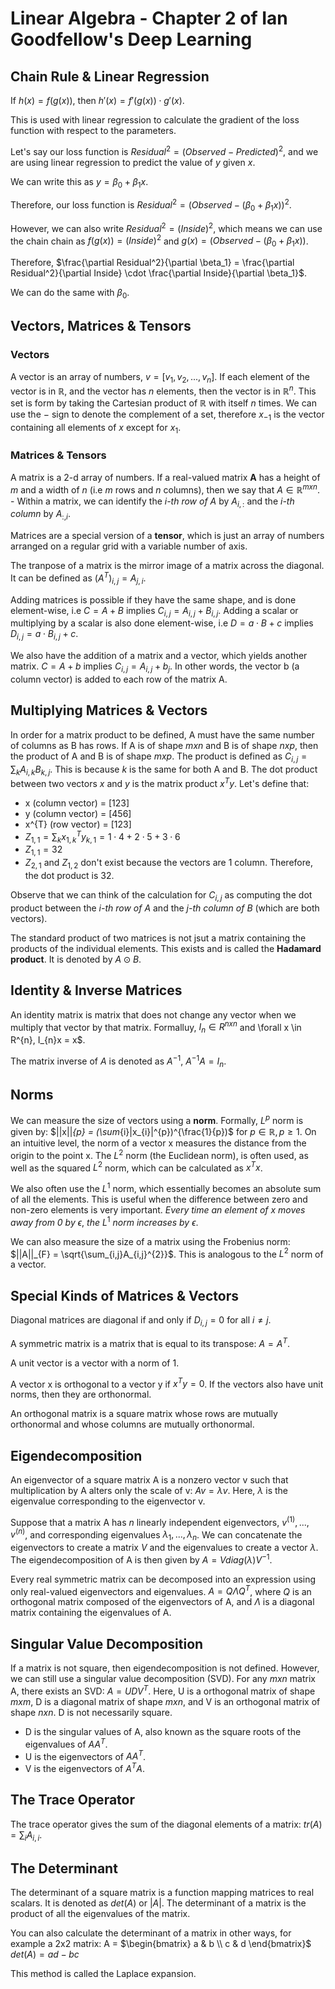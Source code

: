 # Linear Algebra - Chapter 2 of Ian Goodfellow's Deep Learning

## Chain Rule & Linear Regression

If $h(x) = f(g(x))$, then $h'(x) = f'(g(x)) \cdot g'(x)$.

This is used with linear regression to calculate the gradient of the loss function with respect to the parameters.

Let's say our loss function is $Residual^2 = (Observed - Predicted)^2$, and we are using linear regression to predict the value of $y$ given $x$.

We can write this as $y = \beta_0 + \beta_1x$.

Therefore, our loss function is $Residual^2 = (Observed - (\beta_0 + \beta_1x))^2$.

However, we can also write $Residual^2 = (Inside)^2$, which means we can use the chain chain as $f(g(x)) = (Inside)^2$ and $g(x) = (Observed - (\beta_0 + \beta_1x))$.

Therefore, $\frac{\partial Residual^2}{\partial \beta_1} = \frac{\partial Residual^2}{\partial Inside} \cdot \frac{\partial Inside}{\partial \beta_1}$.

We can do the same with $\beta_0$.

## Vectors, Matrices & Tensors

### Vectors

A vector is an array of numbers, $v = [v_1, v_2, ..., v_n]$. If each element of the vector is in $\mathbb{R}$, and the vector has $n$ elements, then the vector is in $\mathbb{R}^n$. This set is form by taking the Cartesian product of $\mathbb{R}$ with itself $n$ times. We can use the $-$ sign to denote the complement of a set, therefore $x_{-1}$ is the vector containing all elements of $x$ except for $x_1$.

### Matrices & Tensors

A matrix is a 2-d array of numbers. If a real-valued matrix **A** has a height of *m* and a width of *n* (i.e *m* rows and *n* columns), then we say that $A \in \mathbb{R}^{m x n}$.
    - Within a matrix, we can identify the *i-th row of A* by $A_{i,:}$ and the *i-th column* by $A_{:,i}$.

Matrices are a special version of a **tensor**, which is just an array of numbers arranged on a regular grid with a variable number of axis.

The tranpose of a matrix is the mirror image of a matrix across the diagonal. It can be defined as $(A^{T})_{i,j} = A_{j,i}$.

Adding matrices is possible if they have the same shape, and is done element-wise, i.e $C = A + B$ implies $C_{i,j} = A_{i,j} + B_{i,j}$. Adding a scalar or multiplying by a scalar is also done element-wise, i.e $D = a \cdot B + c$ implies $D_{i,j} = a \cdot B_{i,j} + c$.

We also have the addition of a matrix and a vector, which yields another matrix. $C = A + b$ implies $C_{i,j} = A_{i,j} + b_j$. In other words, the vector b (a column vector) is added to each row of the matrix A.

## Multiplying Matrices & Vectors

In order for a matrix product to be defined, A must have the same number of columns as B has rows. If A is of shape $m x n$ and B is of shape $n x p$, then the product of A and B is of shape $m x p$. The product is defined as $C_{i,j} = \sum_{k} A_{i,k}B_{k,j}$. This is because $k$ is the same for both A and B. The dot product between two vectors *x* and *y* is the matrix product $x^{T}y$. Let's define that:

- x (column vector) = $[1 2 3]$
- y (column vector) = $[4 5 6]$
- x^{T} (row vector) = $[1 2 3]$
- $Z_{1,1} = \sum_{k} x^{T}_{1,k}y_{k,1} = 1 \cdot 4 + 2 \cdot 5 + 3 \cdot 6$
- $Z_{1,1} = 32$
- $Z_{2,1}$ and $Z_{1, 2}$ don't exist because the vectors are 1 column. Therefore, the dot product is 32.

Observe that we can think of the calculation for $C_{i,j}$ as computing the dot product between the *i-th row of A* and the *j-th column of B* (which are both vectors).

The standard product of two matrices is not jsut a matrix containing the products of the individual elements. This exists and is called the **Hadamard product**. It is denoted by $A \odot B$.

## Identity & Inverse Matrices

An identity matrix is matrix that does not change any vector when we multiply that vector by that matrix. Formalluy, $I_{n} \in R^{n x n}$ and \forall x \in R^{n}, I_{n}x = x$.

The matrix inverse of $A$ is denoted as $A^{-1}$, $A^{-1}A = I_{n}$.

## Norms

We can measure the size of vectors using a **norm**. Formally, $L^{p}$ norm is given by: $||x||_{p} = (\sum_{i}|x_{i}|^{p})^{\frac{1}{p})$ for $p \in \mathbb{R}, p \geq 1$. On an intuitive level, the norm of a vector x measures the distance from the origin to the point x. The $L^{2}$ norm (the Euclidean norm), is often used, as well as the squared $L^{2}$ norm, which can be calculated as $x^{T}x$.

We also often use the $L^{1}$ norm, which essentially becomes an absolute sum of all the elements. This is useful when the difference between zero and non-zero elements is very important. *Every time an element of x moves away from 0 by* $\epsilon$, *the* $L^{1}$ *norm increases by* $\epsilon$.

We can also measure the size of a matrix using the Frobenius norm: $||A||_{F} = \sqrt{\sum_{i,j}A_{i,j}^{2}}$. This is analogous to the $L^{2}$ norm of a vector.

## Special Kinds of Matrices & Vectors

Diagonal matrices are diagonal if and only if $D_{i, j} = 0$ for all $i \neq j$.

A symmetric matrix is a matrix that is equal to its transpose: $A = A^{T}$.

A unit vector is a vector with a norm of 1.

A vector x is orthogonal to a vector y if $x^{T}y = 0$. If the vectors also have unit norms, then they are orthonormal.

An orthogonal matrix is a square matrix whose rows are mutually orthonormal and whose columns are mutually orthonormal.

## Eigendecomposition

An eigenvector of a square matrix A is a nonzero vector v such that multiplication by A alters only the scale of v: $Av = \lambda v$. Here, $\lambda$ is the eigenvalue corresponding to the eigenvector v.

Suppose that a matrix A has $n$ linearly independent eigenvectors, $v^{(1)}, ..., v^{(n)}$, and corresponding eigenvalues $\lambda_{1}, ..., \lambda_{n}$. We can concatenate the eigenvectors to create a matrix $V$ and the eigenvalues to create a vector $\lambda$. The eigendecomposition of A is then given by $A = V diag(\lambda)V^{-1}$.

Every real symmetric matrix can be decomposed into an expression using only real-valued eigenvectors and eigenvalues. $A = Q \Lambda Q^{T}$, where $Q$ is an orthogonal matrix composed of the eigenvectors of A, and $\Lambda$ is a diagonal matrix containing the eigenvalues of A.

## Singular Value Decomposition

If a matrix is not square, then eigendecomposition is not defined. However, we can still use a singular value decomposition (SVD). For any $m x n$ matrix A, there exists an SVD: $A = UDV^{T}$. Here, U is a orthogonal matrix of shape $m x m$, D is a diagonal matrix of shape $m x n$, and V is an orthogonal matrix of shape $n x n$. D is not necessarily square.

- D is the singular values of A, also known as the square roots of the eigenvalues of $AA^{T}$.
- U is the eigenvectors of $AA^{T}$.
- V is the eigenvectors of $A^{T}A$.

## The Trace Operator

The trace operator gives the sum of the diagonal elements of a matrix: $tr(A) = \sum_{i}A_{i, i}$.

## The Determinant

The determinant of a square matrix is a function mapping matrices to real scalars. It is denoted as $det(A)$ or $|A|$. The determinant of a matrix is the product of all the eigenvalues of the matrix.

You can also calculate the determinant of a matrix in other ways, for example a 2x2 matrix:
A = $\begin{bmatrix} a & b \\ c & d \end{bmatrix}$
$det(A) = ad - bc$

This method is called the Laplace expansion.

